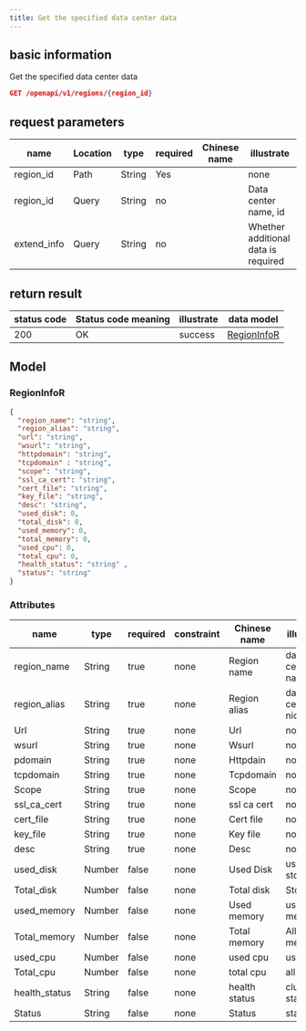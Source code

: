 ```yaml
---
title: Get the specified data center data
---
```


## basic information

Get the specified data center data

```json title="请求路径"
GET /openapi/v1/regions/{region_id}
```

## request parameters

| name                             | Location | type   | required | Chinese name | illustrate                          |
| -------------------------------- | -------- | ------ | -------- | ------------ | ----------------------------------- |
| region_id   | Path     | String | Yes      |              | none                                |
| region_id   | Query    | String | no       |              | Data center name, id                |
| extend_info | Query    | String | no       |              | Whether additional data is required |

## return result

| status code | Status code meaning | illustrate | data model                  |
| ----------- | ------------------- | ---------- | --------------------------- |
| 200         | OK                  | success    | [RegionInfoR](#regioninfor) |

## Model

### RegionInfoR

```json
{
  "region_name": "string",
  "region_alias": "string",
  "url": "string",
  "wsurl": "string",
  "httpdomain": "string",
  "tcpdomain" : "string",
  "scope": "string",
  "ssl_ca_cert": "string",
  "cert_file": "string",
  "key_file": "string",
  "desc": "string",
  "used_disk": 0,
  "total_disk": 0,
  "used_memory": 0,
  "total_memory": 0,
  "used_cpu": 0,
  "total_cpu": 0,
  "health_status": "string" ,
  "status": "string"
}

```

### Attributes

| name                                                  | type   | required | constraint | Chinese name  | illustrate           |
| ----------------------------------------------------- | ------ | -------- | ---------- | ------------- | -------------------- |
| region_name                      | String | true     | none       | Region name   | data center name     |
| region_alias                     | String | true     | none       | Region alias  | data center nickname |
| Url                                                   | String | true     | none       | Url           | none                 |
| wsurl                                                 | String | true     | none       | Wsurl         | none                 |
| pdomain                                               | String | true     | none       | Httpdain      | none                 |
| tcpdomain                                             | String | true     | none       | Tcpdomain     | none                 |
| Scope                                                 | String | true     | none       | Scope         | none                 |
| ssl_ca_cert | String | true     | none       | ssl ca cert   | none                 |
| cert_file                        | String | true     | none       | Cert file     | none                 |
| key_file                         | String | true     | none       | Key file      | none                 |
| desc                                                  | String | true     | none       | Desc          | none                 |
| used_disk                        | Number | false    | none       | Used Disk     | used storage         |
| Total_disk                       | Number | false    | none       | Total disk    | Store all            |
| used_memory                      | Number | false    | none       | Used memory   | use memory           |
| Total_memory                     | Number | false    | none       | Total memory  | All memory           |
| used_cpu                         | Number | false    | none       | used cpu      | use cpu              |
| Total_cpu                        | Number | false    | none       | total cpu     | all cpus             |
| health_status                    | String | false    | none       | health status | cluster status       |
| Status                                                | String | false    | none       | Status        | state                |
